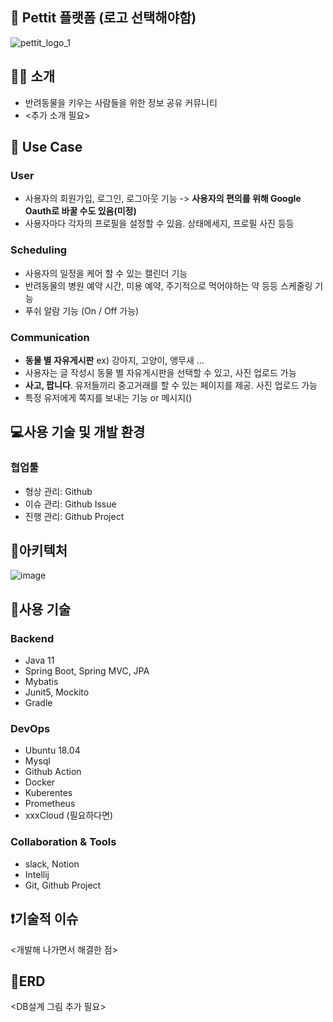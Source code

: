 ## 🐶 Pettit 플랫폼 (로고 선택해야함)
![pettit_logo_1](https://user-images.githubusercontent.com/70564639/188346894-5f3bf81a-5a4d-4923-9f80-94982a5298ec.png)
## 💁‍♀️ 소개


- 반려동물을 키우는 사람들을 위한 정보 공유 커뮤니티
- <추가 소개 필요>

## 🎈 Use Case

### User
- 사용자의 회원가입, 로그인, 로그아웃 기능 -> **사용자의 편의를 위해 Google Oauth로 바꿀 수도 있음(미정)**
- 사용자마다 각자의 프로필을 설정할 수 있음. 상태메세지, 프로필 사진 등등

### Scheduling
- 사용자의 일정을 케어 할 수 있는 캘린더 기능
- 반려동물의 병원 예약 시간, 미용 예약, 주기적으로 먹어야하는 약 등등 스케줄링 기능
- 푸쉬 알람 기능 (On / Off 가능)

### Communication
- **동물 별 자유게시판** ex) 강아지, 고양이, 앵무새 ...
- 사용자는 글 작성시 동물 별 자유게시판을 선택할 수 있고, 사진 업로드 가능
- **사고, 팝니다**. 유저들끼리 중고거래를 할 수 있는 페이지를 제공. 사진 업로드 가능
- 특정 유저에게 쪽지를 보내는 기능 or 메시지()

## 💻사용 기술 및 개발 환경

### 협업툴

- 형상 관리: Github
- 이슈 관리: Github Issue
- 진행 관리: Github Project

## 🌌아키텍처

![image](https://user-images.githubusercontent.com/70564639/188257129-fa045dc3-bedc-4be7-a082-a29d3161be41.png)

## 🔧사용 기술

### Backend

- Java 11
- Spring Boot, Spring MVC, JPA
- Mybatis
- Junit5, Mockito
- Gradle

### DevOps

- Ubuntu 18.04
- Mysql
- Github Action
- Docker
- Kuberentes
- Prometheus
- xxxCloud (필요하다면)

### Collaboration & Tools

- slack, Notion
- Intellij
- Git, Github Project

## ❗기술적 이슈

<개발해 나가면서 해결한 점>

## 📖ERD

<DB설계 그림 추가 필요>
